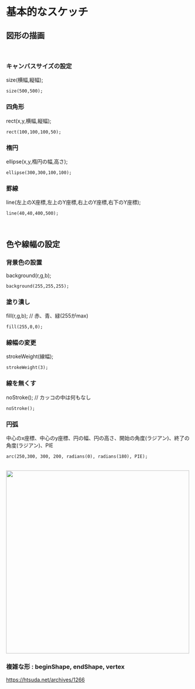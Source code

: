 # 基本的なスケッチ

## 図形の描画
<br>

### キャンバスサイズの設定

size(横幅,縦幅);
```
size(500,500);
```

### 四角形
rect(x,y,横幅,縦幅);
```
rect(100,100,100,50);
```

### 楕円
ellipse(x,y,楕円の幅,高さ);
```
ellipse(300,300,100,100);
```

### 罫線
line(左上のX座標,左上のY座標,右上のY座標,右下のY座標);
```
line(40,40,400,500);
```
<br>

## 色や線幅の設定

### 背景色の設置
background(r,g,b);
```
background(255,255,255);
```

### 塗り潰し
fill(r,g,b); // 赤、青、緑(255がmax)
```
fill(255,0,0);
```

### 線幅の変更
strokeWeight(線幅);
```
strokeWeight(3);
```

### 線を無くす
noStroke(); // カッコの中は何もなし
```
noStroke();
```

### 円弧
中心のx座標、中心のy座標、円の幅、円の高さ、開始の角度(ラジアン)、終了の角度(ラジアン)、PIE
```
arc(250,300, 300, 200, radians(0), radians(180), PIE);
```

<br>
<img src="https://github.com/55Kaerukun/Processing/blob/master/images/sample.png" width="500px">
<br>

### 複雑な形 : beginShape, endShape, vertex
https://htsuda.net/archives/1266
